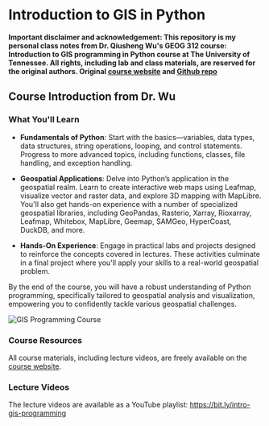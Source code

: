 # Introduction to GIS in Python


**Important disclaimer and acknowledgement: This repository is my personal class notes from Dr. Qiusheng Wu's GEOG 312 course: Introduction to GIS programming in Python course at The University of Tennessee. All rights, including lab and class materials, are reserved for the original authors. Original [course website](https://geog-312.gishub.org) and [Github repo](https://github.com/giswqs/geog-312)**

## Course Introduction from Dr. Wu

### What You'll Learn

- **Fundamentals of Python**: Start with the basics—variables, data types, data structures, string operations, looping, and control statements. Progress to more advanced topics, including functions, classes, file handling, and exception handling.
- **Geospatial Applications**: Delve into Python’s application in the geospatial realm. Learn to create interactive web maps using Leafmap, visualize vector and raster data, and explore 3D mapping with MapLibre. You'll also get hands-on experience with a number of specialized geospatial libraries, including GeoPandas, Rasterio, Xarray, Rioxarray, Leafmap, Whitebox, MapLibre, Geemap, SAMGeo, HyperCoast, DuckDB, and more.

- **Hands-On Experience**: Engage in practical labs and projects designed to reinforce the concepts covered in lectures. These activities culminate in a final project where you'll apply your skills to a real-world geospatial problem.

By the end of the course, you will have a robust understanding of Python programming, specifically tailored to geospatial analysis and visualization, empowering you to confidently tackle various geospatial challenges.

![GIS Programming Course](https://assets.gishub.org/images/geog-312.png)

### Course Resources

All course materials, including lecture videos, are freely available on the [course website](https://geog-312.gishub.org).

### Lecture Videos

The lecture videos are available as a YouTube playlist: <https://bit.ly/intro-gis-programming>
